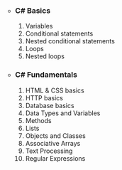<ul type="circle">
  <li>
    <h3>C# Basics</h3>
    <ol type="1">
      <li>Variables</li>
      <li>Conditional statements</li>
      <li>Nested conditional statements</li>
      <li>Loops</li>
      <li>Nested loops</li>
    </ol>
  </li>
  <li>
    <h3>C# Fundamentals</h3>
    <ol type="1">
      <li>HTML & CSS basics</li>
      <li>HTTP basics</li>
      <li>Database basics</li>
      <li>Data Types and Variables</li>
      <li>Methods</li>
      <li>Lists</li>
      <li>Objects and Classes</li>
      <li>Associative Arrays</li>
      <li>Text Processing</li>
      <li>Regular Expressions</li>
    </ol>
  </li>
</ul>
